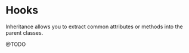 # Hooks

Inheritance allows you to extract common attributes or methods into the parent classes.

@TODO
